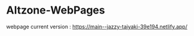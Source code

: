 # Altzone-WebPages
webpage current version : https://main--jazzy-taiyaki-39e194.netlify.app/ <br/>

